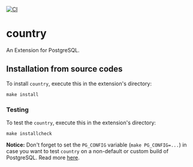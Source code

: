[![CI](https://github.com/adjust/pg-country/actions/workflows/main.yml/badge.svg)](https://github.com/adjust/pg-country/actions/workflows/main.yml)

# country
An Extension for PostgreSQL.

## Installation from source codes

To install `country`, execute this in the extension's directory:

```shell
make install
```
### Testing

To test the `country`, execute this in the extension's directory:

```shell
make installcheck
```

**Notice:** Don't forget to set the `PG_CONFIG` variable (`make PG_CONFIG=...`)
in case you want to test `country` on a non-default or custom build of PostgreSQL.
Read more [here](https://wiki.postgresql.org/wiki/Building_and_Installing_PostgreSQL_Extension_Modules).

